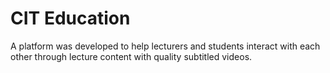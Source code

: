 # CIT Education
A platform was developed to help lecturers and students interact with each other through lecture content with quality subtitled videos.